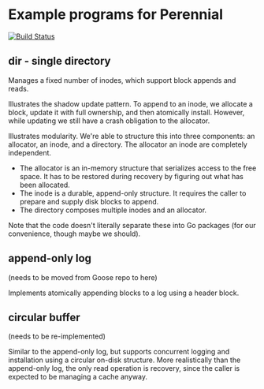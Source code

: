 # Example programs for Perennial

[![Build Status](https://travis-ci.com/mit-pdos/perennial-examples.svg?branch=master)](https://travis-ci.com/mit-pdos/perennial-examples)

## dir - single directory

Manages a fixed number of inodes, which support block appends and reads.

Illustrates the shadow update pattern. To append to an inode, we allocate a
block, update it with full ownership, and then atomically install. However,
while updating we still have a crash obligation to the allocator.

Illustrates modularity. We're able to structure this into three components: an
allocator, an inode, and a directory. The allocator an inode are completely
independent.

* The allocator is an in-memory structure that serializes access to the free
  space. It has to be restored during recovery by figuring out what has been
  allocated.
* The inode is a durable, append-only structure. It requires the caller to
  prepare and supply disk blocks to append.
* The directory composes multiple inodes and an allocator.

Note that the code doesn't literally separate these into Go packages (for our
convenience, though maybe we should).

## append-only log

(needs to be moved from Goose repo to here)

Implements atomically appending blocks to a log using a header block.

## circular buffer

(needs to be re-implemented)

Similar to the append-only log, but supports concurrent logging and installation
using a circular on-disk structure. More realistically than the append-only log,
the only read operation is recovery, since the caller is expected to be managing
a cache anyway.
